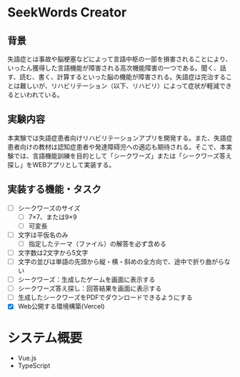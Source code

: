 # SeekWords Creator
## 背景
失語症とは事故や脳梗塞などによって言語中枢の一部を損害されることにより、いったん獲得した言語機能が障害される高次機能障害の一つである。聞く、話す、読む、書く、計算するといった脳の機能が障害される。失語症は完治することは難しいが、リハビリテーション（以下、リハビリ）によって症状が軽減できるといわれている。

## 実験内容
本実験では失語症患者向けリハビリテーションアプリを開発する。また、失語症患者向けの教材は認知症患者や発達障碍児への適応も期待される。そこで、本実験では、言語機能訓練を目的として「シークワーズ」または「シークワーズ答え探し」をWEBアプリとして実装する。

## 実装する機能・タスク
- [ ] シークワーズのサイズ
  - [ ] 7×7、または9×9
  - [ ] 可変長
- [ ] 文字は平仮名のみ
  - [ ] 指定したテーマ（ファイル）の解答を必ず含める
- [ ] 文字数は2文字から5文字
- [ ] 文字の並びは単語の先頭から縦・横・斜めの全方向で、途中で折り曲がらない
- [ ] シークワーズ：生成したゲームを画面に表示する
- [ ] シークワーズ答え探し：回答結果を画面に表示する
- [ ] 生成したシークワーズをPDFでダウンロードできるようにする
- [X] Web公開する環境構築(Vercel)

# システム概要
- Vue.js
- TypeScript
